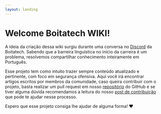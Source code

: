 ```yaml
---
layout: landing
---
```


# Welcome Boitatech WIKI!

A ideia da criação dessa wiki surgiu durante uma conversa no [Discord](https://discord.gg/boitatech) da Boitatech. Sabendo que a barreira linguística no início da carreira é um problema, resolvemos compartilhar conhecimento inteiramente em Português.

Esse projeto tem como intuito trazer sempre conteúdo atualizado e pertinente, com foco em segurança ofensiva. Aqui você irá encontrar artigos escritos por membros da comunidade, caso queira contribuir com o projeto, basta realizar um pull request em nosso [repositório](https://github.com/boitatech/boita-wiki/) do GitHub e se tiver alguma dúvida recomendamos a leitura do nosso [post de contribuição](https://wiki.boitatech.com.br/contribuicao) que pode te ajudar nesse processo.



Espero que esse projeto consiga lhe ajudar de alguma forma! :heart:
